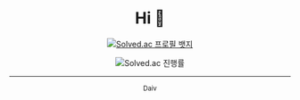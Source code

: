 <h1 align="center">Hi 👋</h1>

<p align="center">
  <a href="https://solved.ac/dntjcks">
    <img src="http://mazassumnida.wtf/api/v2/generate_badge?boj=dntjcks" alt="Solved.ac 프로필 뱃지" />
  </a>
</p>

<p align="center">
  <img src="http://mazandi.herokuapp.com/api?handle=dntjcks&theme=dark" alt="Solved.ac 진행률" />
</p>

---

<p align="center"><sub>Daiv</sub></p>

